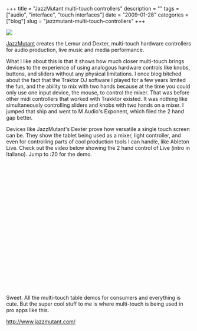 +++
title = "JazzMutant multi-touch controllers"
description = ""
tags = ["audio", "interface", "touch interfaces"]
date = "2009-01-28"
categories = ["blog"]
slug = "jazzmutant-multi-touch-controllers"
+++



  <div class="notebook-screenshot"><a href="http://www.jazzmutant.com/"><img src="http://media.konigi.com/notebook/dexter.jpg" class="notebook-image" /></a></div><p><a href="http://www.jazzmutant.com/">JazzMutant</a> creates the Lemur and Dexter, multi-touch hardware controllers for audio production, live music and media performance. </p>
<p>What I like about this is that it shows how much closer multi-touch brings devices to the experience of using analogous hardware controls like knobs, buttons, and sliders without any physical limitations. I once blog bitched about the fact that the Traktor DJ software I played for a few years limited the fun, and the ability to mix with two hands because at the time you could only use one input device, the mouse, to control the mixer. That was before other midi controllers that worked with Trakktor existed. It was nothing like simultaneously controlling sliders and knobs with two hands on a mixer. I jumped that ship and went to M Audio's Exponent, which filed the 2 hand gap better.</p>
<p>Devices like JazzMutant's Dexter prove how versatile a single touch screen can be. They show the tablet being used as a mixer, light controller, and even for controlling parts of cool production tools I can handle, like Ableton Live. Check out the video below showing the 2 hand control of Live (intro in Italiano). Jump to :20 for the demo.  </p>
<div class="video">
<object width="425" height="344"><param name="movie" value="https://www.youtube.com/v/jMtSJWVLWM8&amp;hl=en&amp;fs=1"></param><param name="allowFullScreen" value="true"></param><param name="allowscriptaccess" value="always"></param><embed src="https://www.youtube.com/v/jMtSJWVLWM8&amp;hl=en&amp;fs=1" type="application/x-shockwave-flash" allowscriptaccess="always" allowfullscreen="true" width="425" height="344"></embed></object></div>
<p>Sweet. All the multi-touch table demos for consumers and everything is cute. But the super cool stuff to me is where multi-touch is being used in pro apps like this.</p>
    
  <a href="http://www.jazzmutant.com/">http://www.jazzmutant.com/</a>
